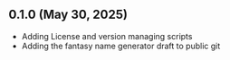 ## 0.1.0 (May 30, 2025)
  - Adding License and version managing scripts
  - Adding the fantasy name generator draft to public git

